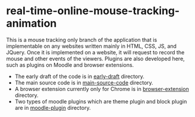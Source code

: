 # real-time-online-mouse-tracking-animation
This is a mouse tracking only branch of the application that is implementable on any websites written mainly in HTML, CSS, JS, and JQuery. Once it is implemented on a website, it will request to record the mouse and other events of the viewers. Plugins are also developed here, such as plugins on Moodle and browser extensions.

- The early draft of the code is in [early-draft](early-draft) directory.
- The main source code is in [main-source-code](main-source-code) directory.
- A browser extension currently only for Chrome is in [browser-extension](browser-extension) directory.
- Two types of moodle plugins which are theme plugin and block plugin are in [moodle-plugin](moodle-plugin) directory.
